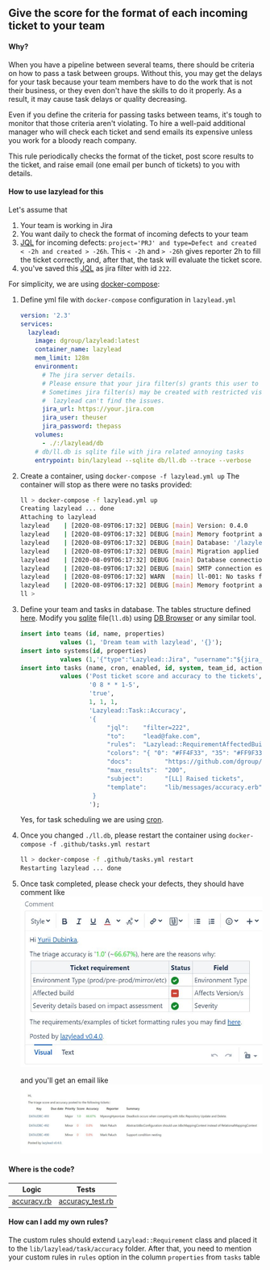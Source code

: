 ## Give the score for the format of each incoming ticket to your team
#### Why?
When you have a pipeline between several teams, there should be criteria on how to pass a task between groups.
Without this, you may get the delays for your task because your team members have to do the work that is not their business, or they even don't have the skills to do it properly.
As a result, it may cause task delays or quality decreasing.

Even if you define the criteria for passing tasks between teams, it's tough to monitor that those criteria aren't violating. To hire a well-paid additional manager who will check each ticket and send emails its expensive unless you work for a bloody reach company.

This rule periodically checks the format of the ticket, post score results to the ticket, and raise email (one email per bunch of tickets) to you with details.

#### How to use lazylead for this
Let's assume that 
1.  Your team is working in Jira
2.  You want daily to check the format of incoming defects to your team
3.  [JQL](https://www.atlassian.com/blog/jira-software/jql-the-most-flexible-way-to-search-jira-14) for incoming defects: `project='PRJ' and type=Defect and created < -2h and created > -26h`.
    This `< -2h` and `> -26h` gives reporter 2h to fill the ticket correctly, and, after that, the task will evaluate the ticket score.
4.  you've saved this [JQL](https://www.atlassian.com/blog/jira-software/jql-the-most-flexible-way-to-search-jira-14) as jira filter with id `222`. 

For simplicity, we are using [docker-compose](https://docs.docker.com/compose/):
1.  Define yml file with `docker-compose` configuration in `lazylead.yml`
    ```yml
    version: '2.3'
    services:
      lazylead:
        image: dgroup/lazylead:latest
        container_name: lazylead
        mem_limit: 128m
        environment:
          # The jira server details.
          # Please ensure that your jira filter(s) grants this user to see issues.
          # Sometimes jira filter(s) may be created with restricted visibility, thus
          #  lazylead can't find the issues. 
          jira_url: https://your.jira.com
          jira_user: theuser
          jira_password: thepass
        volumes:
          - ./:/lazylead/db
        # db/ll.db is sqlite file with jira related annoying tasks
        entrypoint: bin/lazylead --sqlite db/ll.db --trace --verbose
    ```
    
2.  Create a container, using `docker-compose -f lazylead.yml up`
    The container will stop as there were no tasks provided:
    ```bash
    ll > docker-compose -f lazylead.yml up                                                         
    Creating lazylead ... done
    Attaching to lazylead
    lazylead    | [2020-08-09T06:17:32] DEBUG [main] Version: 0.4.0
    lazylead    | [2020-08-09T06:17:32] DEBUG [main] Memory footprint at start is 52MB
    lazylead    | [2020-08-09T06:17:32] DEBUG [main] Database: '/lazylead/db/ll.db', sql migration dir: '/lazylead/upgrades/sqlite'
    lazylead    | [2020-08-09T06:17:32] DEBUG [main] Migration applied to /lazylead/db/ll.db from /lazylead/upgrades/sqlite
    lazylead    | [2020-08-09T06:17:32] DEBUG [main] Database connection established
    lazylead    | [2020-08-09T06:17:32] DEBUG [main] SMTP connection established with {host} as {user}.
    lazylead    | [2020-08-09T06:17:32] WARN  [main] ll-001: No tasks found.
    lazylead    | [2020-08-09T06:17:32] DEBUG [main] Memory footprint at the end is 67MB
    ll > 
    ```

3.  Define your team and tasks in database. 
    The tables structure defined [here](../upgrades/sqlite/001-install-main-lazylead-tables.sql).
    Modify you [sqlite](https://sqlite.com/index.html) file(`ll.db`) using [DB Browser](https://sqlitebrowser.org/) or any similar tool.
    ```sql
    insert into teams (id, name, properties) 
               values (1, 'Dream team with lazylead', '{}');
    insert into systems(id, properties)    
               values (1,'{"type":"Lazylead::Jira", "username":"${jira_user}", "password":"${jira_password}", "site":"${jira_url}", "context_path":""}');
    insert into tasks (name, cron, enabled, id, system, team_id, action, properties)
               values ('Post ticket score and accuracy to the tickets', 
                       '0 8 * * 1-5', 
                       'true',
                       1, 1, 1, 
                       'Lazylead::Task::Accuracy',
                       '{
                            "jql":    "filter=222", 
                            "to":     "lead@fake.com",
                            "rules":  "Lazylead::RequirementAffectedBuild",
                            "colors": "{ "0": "#FF4F33", "35": "#FF9F33", "57": "#19DD1E", "90": "#0FA81A" }",
                            "docs":         "https://github.com/dgroup/lazylead/blob/master/.github/ISSUE_TEMPLATE/bug_report.md",
                            "max_results":  "200",
                            "subject":      "[LL] Raised tickets",
                            "template":     "lib/messages/accuracy.erb"
                        }
                       ');
    ```
    Yes, for task scheduling we are using [cron](https://crontab.guru).

4.  Once you changed `./ll.db`, please restart the container using `docker-compose -f .github/tasks.yml restart`
    ```bash
    ll > docker-compose -f .github/tasks.yml restart
    Restarting lazylead ... done
    ```

5.  Once task completed, please check your defects, they should have comment like
    ![jira comment](accuracy_jira_comment.jpg)

    and you'll get an email like
    ![email](accuracy_email.jpg)
    

#### Where is the code?
| Logic | Tests |
| :-----: | :------: |
| [accuracy.rb](../lib/lazylead/task/accuracy/accuracy.rb)| [accuracy_test.rb](../test/lazylead/task/accuracy/accuracy_test.rb) | 

#### How can I add my own rules?
The custom rules should extend `Lazylead::Requirement` class and placed it to the `lib/lazylead/task/accuracy` folder.
After that, you need to mention your custom rules in `rules` option in the column `properties` from `tasks` table